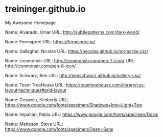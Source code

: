 # treininger.github.io
My Awesome Homepage

<!-- Citations -->

<!-- Website Background -->
Name: Alvarado, Omar
URL: http://subtlepatterns.com/dark-wood/

<!-- Form on contact.html -->
Name: Formspree
URL: https://formspree.io/

<!-- Code on normalize.css -->
Name: Gallagher, Nicolas
URL: https://necolas.github.io/normalize.css/

<!-- Images for Essays on portfolio.html -->
Name: iconmonstr
URL: http://iconmonstr.com/pen-7-icon/
URL: http://iconmonstr.com/pen-8-icon/

<!-- Code on gallery.css and portfolio.html -->
Name: Schwarz, Ben
URL: http://benschwarz.github.io/gallery-css/

<!-- Code on grid.css  -->
Name: Team TreeHouse
URL: https://teamtreehouse.com/library/css-layout-techniques#grid-layout

<!-- TypeFaces Used Throughout Website -->
Name: Geswein, Kimberly
URL: https://www.google.com/fonts/specimen/Shadows+Into+Light+Two

Name: Impallari, Pablo
URL: https://www.google.com/fonts/specimen/Dosis

Name: Matteson, Steve
URL: https://www.google.com/fonts/specimen/Open+Sans